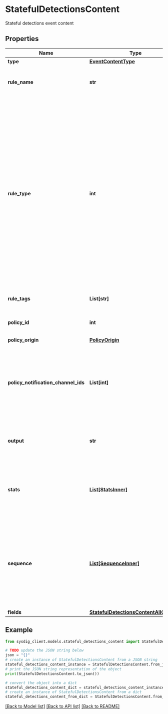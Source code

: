 # StatefulDetectionsContent

Stateful detections event content 

## Properties

Name | Type | Description | Notes
------------ | ------------- | ------------- | -------------
**type** | [**EventContentType**](EventContentType.md) |  | 
**rule_name** | **str** | Name of the rule the event is generated after | 
**rule_type** | **int** | Rule type: - 1 - List matching - process - 2 - List matching - container - 3 - List matching - file - 4 - List matching - network - 5 - List matching - syscall - 6 - Falco - 7 - Drift detection - 8 - Malware detection - 11 - ML - Cryptominer detection - 13 - ML - AWS anomalous login - 14 - ML - Okta anomalous login  | 
**rule_tags** | **List[str]** | The tags attached to the rule | 
**policy_id** | **int** | ID of the policy that generated the event | 
**policy_origin** | [**PolicyOrigin**](PolicyOrigin.md) |  | 
**policy_notification_channel_ids** | **List[int]** | The list of notification channels where an alert is sent after event is generated. Doesn&#39;t account for aggregations and eventual thresholds.  | 
**output** | **str** | Event output, generated after the configured rule | 
**stats** | [**List[StatsInner]**](StatsInner.md) | An array representing the relevant APIs and how often they were called in the time window.  | [optional] 
**sequence** | [**List[SequenceInner]**](SequenceInner.md) | The sequence of events that occurred to trigger the event. The sequence is represented as a list of events, where each event is a map of key-value pairs.  | [optional] 
**fields** | [**StatefulDetectionsContentAllOfFields**](StatefulDetectionsContentAllOfFields.md) |  | 

## Example

```python
from sysdig_client.models.stateful_detections_content import StatefulDetectionsContent

# TODO update the JSON string below
json = "{}"
# create an instance of StatefulDetectionsContent from a JSON string
stateful_detections_content_instance = StatefulDetectionsContent.from_json(json)
# print the JSON string representation of the object
print(StatefulDetectionsContent.to_json())

# convert the object into a dict
stateful_detections_content_dict = stateful_detections_content_instance.to_dict()
# create an instance of StatefulDetectionsContent from a dict
stateful_detections_content_from_dict = StatefulDetectionsContent.from_dict(stateful_detections_content_dict)
```
[[Back to Model list]](../README.md#documentation-for-models) [[Back to API list]](../README.md#documentation-for-api-endpoints) [[Back to README]](../README.md)


